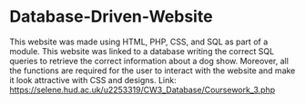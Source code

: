 # Database-Driven-Website
This website was made using HTML, PHP, CSS, and SQL as part of a module. 
This website was linked to a database writing the correct SQL queries to retrieve the correct information about a dog show. 
Moreover, all the functions are required for the user to interact with the website and make it look attractive with CSS and designs. 
Link: https://selene.hud.ac.uk/u2253319/CW3_Database/Coursework_3.php
